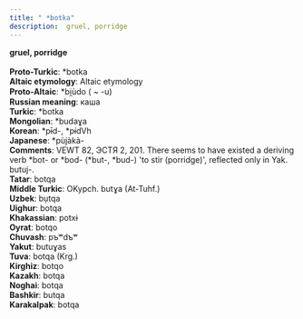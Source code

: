 ```yaml
---
title: " *botka"
description:  gruel, porridge
---
```

<p data-pagefind-weight="0.5">
<strong> gruel, porridge</strong><br><br>
<strong>Proto-Turkic</strong>:  *botka<br>
<strong>Altaic etymology</strong>:  Altaic etymology<br>
<strong> Proto-Altaic</strong>:  *bi̯ùdo ( ~ -u)<br>
<strong>Russian meaning</strong>:  каша<br>
<strong>Turkic</strong>:  *botka<br>
<strong>Mongolian</strong>:  *budaɣa<br>
<strong>Korean</strong>:  *pɨ̄d-, *pɨ́dVh<br>
<strong>Japanese</strong>:  *pùjàkà-<br>
<strong>Comments</strong>:  VEWT 82, ЭСТЯ 2, 201. There seems to have existed a deriving verb *bot- or *bod- (*but-, *bud-) 'to stir (porridge)', reflected only in Yak. butuj-.<br>
<strong>Tatar</strong>:  botqa<br>
<strong>Middle Turkic</strong>:  OKypch. butɣa (At-Tuhf.)<br>
<strong>Uzbek</strong>:  bụtqa<br>
<strong>Uighur</strong>:  botqa<br>
<strong>Khakassian</strong>:  potxɨ<br>
<strong>Oyrat</strong>:  botqo<br>
<strong>Chuvash</strong>:  pъʷdъʷ<br>
<strong>Yakut</strong>:  butuɣas<br>
<strong>Tuva</strong>:  botqa (Krg.)<br>
<strong>Kirghiz</strong>:  botqo<br>
<strong>Kazakh</strong>:  botqa<br>
<strong>Noghai</strong>:  botqa<br>
<strong>Bashkir</strong>:  butqa<br>
<strong>Karakalpak</strong>:  botqa<br>

</p>
